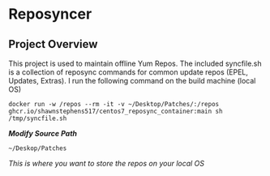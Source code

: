 # Reposyncer

## Project Overview
This project is used to maintain offline Yum Repos. The included syncfile.sh is a collection
of reposync commands for common update repos (EPEL, Updates, Extras). I run the following command
on the build machine (local OS)
```
docker run -w /repos --rm -it -v ~/Desktop/Patches/:/repos ghcr.io/shawnstephens517/centos7_reposync_container:main sh /tmp/syncfile.sh
```

**_Modify Source Path_**
```
~/Deskop/Patches
```
_This is where you want to store the repos on your local OS_
